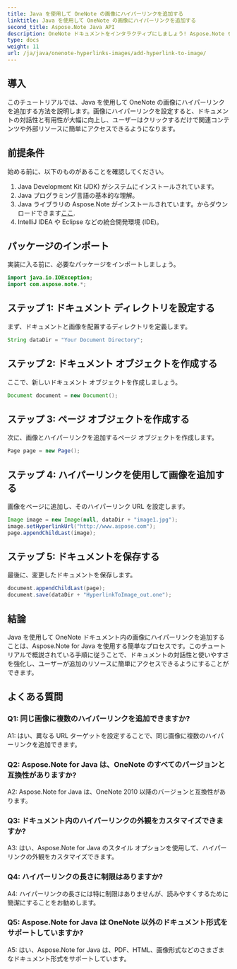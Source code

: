 ```yaml
---
title: Java を使用して OneNote の画像にハイパーリンクを追加する
linktitle: Java を使用して OneNote の画像にハイパーリンクを追加する
second_title: Aspose.Note Java API
description: OneNote ドキュメントをインタラクティブにしましょう! Aspose.Note を使用して Java で画像にハイパーリンクを追加する方法を学びます。簡単な手順とコード例が含まれています。 #OneNote #Java #Aspose
type: docs
weight: 11
url: /ja/java/onenote-hyperlinks-images/add-hyperlink-to-image/
---
```

## 導入

このチュートリアルでは、Java を使用して OneNote の画像にハイパーリンクを追加する方法を説明します。画像にハイパーリンクを設定すると、ドキュメントの対話性と有用性が大幅に向上し、ユーザーはクリックするだけで関連コンテンツや外部リソースに簡単にアクセスできるようになります。

## 前提条件

始める前に、以下のものがあることを確認してください。

1. Java Development Kit (JDK) がシステムにインストールされています。
2. Java プログラミング言語の基本的な理解。
3.  Java ライブラリの Aspose.Note がインストールされています。からダウンロードできます[ここ](https://releases.aspose.com/note/java/).
4. IntelliJ IDEA や Eclipse などの統合開発環境 (IDE)。

## パッケージのインポート

実装に入る前に、必要なパッケージをインポートしましょう。

```java
import java.io.IOException;
import com.aspose.note.*;
```

## ステップ 1: ドキュメント ディレクトリを設定する

まず、ドキュメントと画像を配置するディレクトリを定義します。

```java
String dataDir = "Your Document Directory";
```

## ステップ 2: ドキュメント オブジェクトを作成する

ここで、新しいドキュメント オブジェクトを作成しましょう。

```java
Document document = new Document();
```

## ステップ 3: ページ オブジェクトを作成する

次に、画像とハイパーリンクを追加するページ オブジェクトを作成します。

```java
Page page = new Page();
```

## ステップ 4: ハイパーリンクを使用して画像を追加する

画像をページに追加し、そのハイパーリンク URL を設定します。

```java
Image image = new Image(null, dataDir + "image1.jpg");
image.setHyperlinkUrl("http://www.aspose.com");
page.appendChildLast(image);
```

## ステップ 5: ドキュメントを保存する

最後に、変更したドキュメントを保存します。

```java
document.appendChildLast(page);
document.save(dataDir + "HyperlinkToImage_out.one");
```

## 結論

Java を使用して OneNote ドキュメント内の画像にハイパーリンクを追加することは、Aspose.Note for Java を使用する簡単なプロセスです。このチュートリアルで概説されている手順に従うことで、ドキュメントの対話性と使いやすさを強化し、ユーザーが追加のリソースに簡単にアクセスできるようにすることができます。

## よくある質問

### Q1: 同じ画像に複数のハイパーリンクを追加できますか?

A1: はい、異なる URL ターゲットを設定することで、同じ画像に複数のハイパーリンクを追加できます。

### Q2: Aspose.Note for Java は、OneNote のすべてのバージョンと互換性がありますか?

A2: Aspose.Note for Java は、OneNote 2010 以降のバージョンと互換性があります。

### Q3: ドキュメント内のハイパーリンクの外観をカスタマイズできますか?

A3: はい、Aspose.Note for Java のスタイル オプションを使用して、ハイパーリンクの外観をカスタマイズできます。

### Q4: ハイパーリンクの長さに制限はありますか?

A4: ハイパーリンクの長さには特に制限はありませんが、読みやすくするために簡潔にすることをお勧めします。

### Q5: Aspose.Note for Java は OneNote 以外のドキュメント形式をサポートしていますか?

A5: はい、Aspose.Note for Java は、PDF、HTML、画像形式などのさまざまなドキュメント形式をサポートしています。